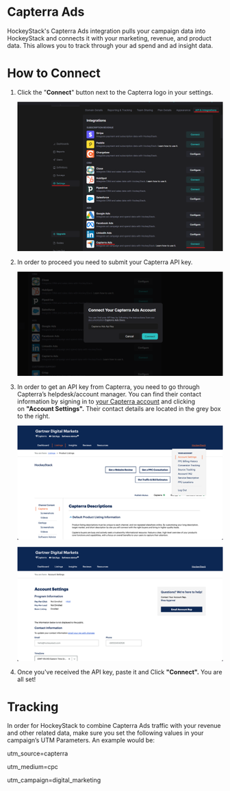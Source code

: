 # Capterra Ads

HockeyStack's Capterra Ads integration pulls your campaign data into HockeyStack and connects it with your marketing, revenue, and product data. This allows you to track through your ad spend and ad insight data.

# How to Connect

1. Click the "**Connect**" button next to the Capterra logo in your settings.
    
    ![Untitled](Capterra%20Ads%20dace8d21562545688f5c586bd0f032ea/Untitled.png)
    
2. In order to proceed you need to submit your Capterra API key.
    
    ![Untitled](Capterra%20Ads%20dace8d21562545688f5c586bd0f032ea/Untitled%201.png)
    
3. In order to get an API key from Capterra, you need to go through Capterra’s helpdesk/account manager. You can find their contact information by signing in to [your Capterra account](https://www.capterra.com/vp/login) and clicking on **"Account Settings".** Their contact details are located in the grey box to the right.
    
    ![Screen Shot 2022-06-20 at 01.03.49.png](Capterra%20Ads%20dace8d21562545688f5c586bd0f032ea/Screen_Shot_2022-06-20_at_01.03.49.png)
    
    ![Untitled](Capterra%20Ads%20dace8d21562545688f5c586bd0f032ea/Untitled%202.png)
    
4. Once you've received the API key, paste it and Click **"Connect".** You are all set!

# Tracking

In order for HockeyStack to combine Capterra Ads traffic with your revenue and other related data, make sure you set the following values in your campaign’s UTM Parameters. An example would be:

utm_source=capterra

utm_medium=cpc

utm_campaign=digital_marketing